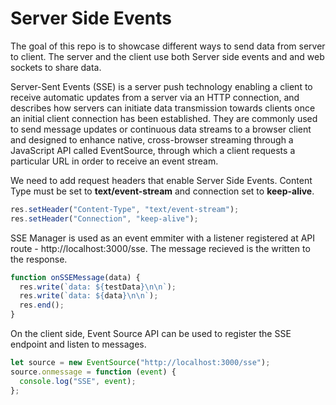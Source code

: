 # Server Side Events

The goal of this repo is to showcase different ways to send data from server to client.
The server and the client use both Server side events and and web sockets to share data.

Server-Sent Events (SSE) is a server push technology enabling a client to receive automatic updates from a server via an HTTP connection, and describes how servers can initiate data transmission towards clients once an initial client connection has been established. They are commonly used to send message updates or continuous data streams to a browser client and designed to enhance native, cross-browser streaming through a JavaScript API called EventSource, through which a client requests a particular URL in order to receive an event stream.

We need to add request headers that enable Server Side Events. Content Type must be set to **text/event-stream** and connection set to **keep-alive**.

```js
res.setHeader("Content-Type", "text/event-stream");
res.setHeader("Connection", "keep-alive");
```

SSE Manager is used as an event emmiter with a listener registered at API route - http://localhost:3000/sse. The message recieved is the written to the response.

```js
function onSSEMessage(data) {
  res.write(`data: ${testData}\n\n`);
  res.write(`data: ${data}\n\n`);
  res.end();
}
```

On the client side, Event Source API can be used to register the SSE endpoint and listen to messages.

```js
let source = new EventSource("http://localhost:3000/sse");
source.onmessage = function (event) {
  console.log("SSE", event);
};
```
